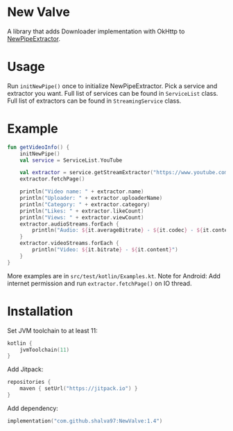 # New Valve

A library that adds Downloader implementation with OkHttp to [NewPipeExtractor](https://github.com/TeamNewPipe/NewPipeExtractor).

# Usage

Run `initNewPipe()` once to initialize NewPipeExtractor. Pick a service and extractor you want. Full
list of services can be found in `ServiceList` class. Full list of extractors can be found in `StreamingService` class.

# Example

```kotlin
fun getVideoInfo() {
    initNewPipe()
    val service = ServiceList.YouTube

    val extractor = service.getStreamExtractor("https://www.youtube.com/watch?v=3L6RDYFXURA")
    extractor.fetchPage()

    println("Video name: " + extractor.name)
    println("Uploader: " + extractor.uploaderName)
    println("Category: " + extractor.category)
    println("Likes: " + extractor.likeCount)
    println("Views: " + extractor.viewCount)
    extractor.audioStreams.forEach {
        println("Audio: ${it.averageBitrate} - ${it.codec} - ${it.content}")
    }
    extractor.videoStreams.forEach {
        println("Video: ${it.bitrate} - ${it.content}")
    }
}
```

More examples are in `src/test/kotlin/Examples.kt`. Note for Android: Add internet permission and run `extractor.fetchPage()` on IO thread.

# Installation

Set JVM toolchain to at least 11:

```kotlin
kotlin {
    jvmToolchain(11)
}
```

Add Jitpack:
```kotlin
repositories {
    maven { setUrl("https://jitpack.io") }
}
```

Add dependency:

```kotlin
implementation("com.github.shalva97:NewValve:1.4")
```
